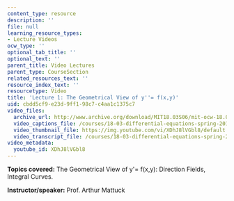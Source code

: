 ```yaml
---
content_type: resource
description: ''
file: null
learning_resource_types:
- Lecture Videos
ocw_type: ''
optional_tab_title: ''
optional_text: ''
parent_title: Video Lectures
parent_type: CourseSection
related_resources_text: ''
resource_index_text: ''
resourcetype: Video
title: 'Lecture 1: The Geometrical View of y''= f(x,y)'
uid: cbdd5cf9-e23d-9ff1-98c7-c4aa1c1375c7
video_files:
  archive_url: http://www.archive.org/download/MIT18.03S06/mit-ocw-18.03-lec1-05feb2003-220k.mp4
  video_captions_file: /courses/18-03-differential-equations-spring-2010/5802cd1bd4da5b028f5a30d71018ae59_XDhJ8lVGbl8.vtt
  video_thumbnail_file: https://img.youtube.com/vi/XDhJ8lVGbl8/default.jpg
  video_transcript_file: /courses/18-03-differential-equations-spring-2010/a8a314e926b989118d2cd4a131a6c298_XDhJ8lVGbl8.pdf
video_metadata:
  youtube_id: XDhJ8lVGbl8
---
```


**Topics covered:** The Geometrical View of y'= f(x,y): Direction Fields, Integral Curves.

**Instructor/speaker:** Prof. Arthur Mattuck